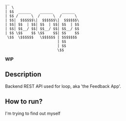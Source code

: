     __                               
    |  \                              
    | $$  ______    ______    ______  
    | $$ /      \  /      \  /      \ 
    | $$|  $$$$$$\|  $$$$$$\|  $$$$$$\
    | $$| $$  | $$| $$  | $$| $$  | $$
    | $$| $$__/ $$| $$__/ $$| $$__/ $$
    | $$ \$$    $$ \$$    $$| $$    $$
     \$$  \$$$$$$   \$$$$$$ | $$$$$$$ 
                            | $$      
                            | $$      
                            \$$      
**WIP**

## Description
Backend REST API used for loop, aka 'the Feedback App'.

## How to run?
I'm trying to find out myself
